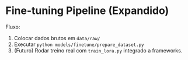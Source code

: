 # Fine-tuning Pipeline (Expandido)

Fluxo:
1. Colocar dados brutos em `data/raw/`
2. Executar `python models/finetune/prepare_dataset.py`
3. (Futuro) Rodar treino real com `train_lora.py` integrado a frameworks.